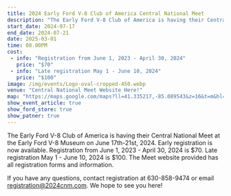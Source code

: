 ```yaml
---
title: 2024 Early Ford V-8 Club of America Central National Meet
description: "The Early Ford V-8 Club of America is having their Central National Meet at the Early Ford V-8 Museum on June 17th-21st, 2024."
start_date: 2024-07-17
end_date: 2024-07-21
date: 2025-03-01
time: 08.00PM
cost: 
 - info: "Registration from June 1, 2023 - April 30, 2024"
   price: "$70"
 - info: "Late registration May 1 - June 10, 2024"
   price: "$100"
image: /img/events/Logo-oval-cropped-450.webp
venue: "Central National Meet Website Here!"
map: "https://maps.google.com/maps?ll=41.335217,-85.089543&z=16&t=m&hl=en&gl=US&mapclient=embed&cid=15278397035761174731"
show_event_article: true
show_ford_store: true
show_patner: true
---
```


The Early Ford V-8 Club of America is having their Central National Meet at the Early Ford V-8 Museum on June 17th-21st, 2024. Early registration is now available. Registration from June 1, 2023 - April 30, 2024 is $70. Late registration May 1 - June 10, 2024 is $100. The Meet website provided has all registration forms and information.

If you have any questions, contact registration at 630-858-9474 or email registration@2024cnm.com. We hope to see you here!
